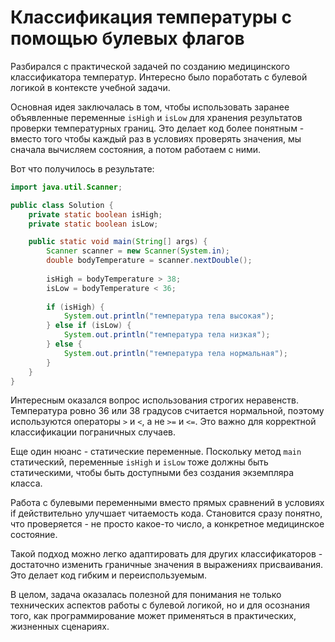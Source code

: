 # Классификация температуры с помощью булевых флагов

Разбирался с практической задачей по созданию медицинского классификатора температур. Интересно было поработать с булевой логикой в контексте учебной задачи.

Основная идея заключалась в том, чтобы использовать заранее объявленные переменные `isHigh` и `isLow` для хранения результатов проверки температурных границ. Это делает код более понятным - вместо того чтобы каждый раз в условиях проверять значения, мы сначала вычисляем состояния, а потом работаем с ними.

Вот что получилось в результате:

```java
import java.util.Scanner;

public class Solution {
    private static boolean isHigh;
    private static boolean isLow;

    public static void main(String[] args) {
        Scanner scanner = new Scanner(System.in);
        double bodyTemperature = scanner.nextDouble();
        
        isHigh = bodyTemperature > 38;
        isLow = bodyTemperature < 36;
        
        if (isHigh) {
            System.out.println("температура тела высокая");
        } else if (isLow) {
            System.out.println("температура тела низкая");
        } else {
            System.out.println("температура тела нормальная");
        }
    }
}
```

Интересным оказался вопрос использования строгих неравенств. Температура ровно 36 или 38 градусов считается нормальной, поэтому используются операторы `>` и `<`, а не `>=` и `<=`. Это важно для корректной классификации пограничных случаев.

Еще один нюанс - статические переменные. Поскольку метод `main` статический, переменные `isHigh` и `isLow` тоже должны быть статическими, чтобы быть доступными без создания экземпляра класса.

Работа с булевыми переменными вместо прямых сравнений в условиях if действительно улучшает читаемость кода. Становится сразу понятно, что проверяется - не просто какое-то число, а конкретное медицинское состояние.

Такой подход можно легко адаптировать для других классификаторов - достаточно изменить граничные значения в выражениях присваивания. Это делает код гибким и переиспользуемым.

В целом, задача оказалась полезной для понимания не только технических аспектов работы с булевой логикой, но и для осознания того, как программирование может применяться в практических, жизненных сценариях.
